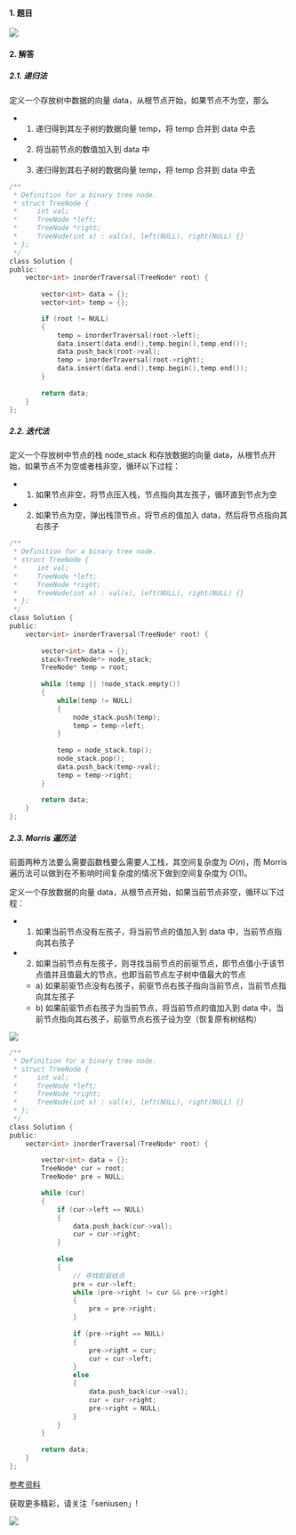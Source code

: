 #### 1. 题目

![](https://upload-images.jianshu.io/upload_images/11895466-9c3f21868f53c9d8.png?imageMogr2/auto-orient/strip%7CimageView2/2/w/1240)

#### 2. 解答

##### 2.1. 递归法

定义一个存放树中数据的向量 data，从根节点开始，如果节点不为空，那么
- 1. 递归得到其左子树的数据向量 temp，将 temp 合并到 data 中去
- 2. 将当前节点的数值加入到 data 中
- 3. 递归得到其右子树的数据向量 temp，将 temp 合并到 data 中去

```c
/**
 * Definition for a binary tree node.
 * struct TreeNode {
 *     int val;
 *     TreeNode *left;
 *     TreeNode *right;
 *     TreeNode(int x) : val(x), left(NULL), right(NULL) {}
 * };
 */
class Solution {
public:
    vector<int> inorderTraversal(TreeNode* root) {
        
        vector<int> data = {};
        vector<int> temp = {};

        if (root != NULL)
        {
            temp = inorderTraversal(root->left);
            data.insert(data.end(),temp.begin(),temp.end());
            data.push_back(root->val);
            temp = inorderTraversal(root->right);
            data.insert(data.end(),temp.begin(),temp.end());
        }
        
        return data;
    }
};
```

##### 2.2. 迭代法

定义一个存放树中节点的栈 node_stack 和存放数据的向量 data，从根节点开始，如果节点不为空或者栈非空，循环以下过程：
- 1. 如果节点非空，将节点压入栈，节点指向其左孩子，循环直到节点为空
- 2. 如果节点为空，弹出栈顶节点，将节点的值加入 data，然后将节点指向其右孩子

```c
/**
 * Definition for a binary tree node.
 * struct TreeNode {
 *     int val;
 *     TreeNode *left;
 *     TreeNode *right;
 *     TreeNode(int x) : val(x), left(NULL), right(NULL) {}
 * };
 */
class Solution {
public:
    vector<int> inorderTraversal(TreeNode* root) {
            
        vector<int> data = {};
        stack<TreeNode*> node_stack;
        TreeNode* temp = root;
        
        while (temp || !node_stack.empty())
        {
            while(temp != NULL)
            {
                node_stack.push(temp);
                temp = temp->left;
            }
            
            temp = node_stack.top();
            node_stack.pop();
            data.push_back(temp->val);
            temp = temp->right;
        }
        
        return data;
    }
};
```

##### 2.3. Morris 遍历法

前面两种方法要么需要函数栈要么需要人工栈，其空间复杂度为 $O(n)$，而 Morris 遍历法可以做到在不影响时间复杂度的情况下做到空间复杂度为 $O(1)$。

定义一个存放数据的向量 data，从根节点开始，如果当前节点非空，循环以下过程：
- 1. 如果当前节点没有左孩子，将当前节点的值加入到 data 中，当前节点指向其右孩子
- 2. 如果当前节点有左孩子，则寻找当前节点的前驱节点，即节点值小于该节点值并且值最大的节点，也即当前节点左子树中值最大的节点 
  - a) 如果前驱节点没有右孩子，前驱节点右孩子指向当前节点，当前节点指向其左孩子
  - b) 如果前驱节点右孩子为当前节点，将当前节点的值加入到 data 中，当前节点指向其右孩子，前驱节点右孩子设为空（恢复原有树结构）

![](https://upload-images.jianshu.io/upload_images/11895466-66be937c5dfa4531.jpg?imageMogr2/auto-orient/strip%7CimageView2/2/w/1240)

```c
/**
 * Definition for a binary tree node.
 * struct TreeNode {
 *     int val;
 *     TreeNode *left;
 *     TreeNode *right;
 *     TreeNode(int x) : val(x), left(NULL), right(NULL) {}
 * };
 */
class Solution {
public:
    vector<int> inorderTraversal(TreeNode* root) {
            
        vector<int> data = {};
        TreeNode* cur = root;
        TreeNode* pre = NULL;

        while (cur)
        {
            if (cur->left == NULL)
            {
                data.push_back(cur->val);
                cur = cur->right;
            }
            
            else
            {
                // 寻找前驱结点
                pre = cur->left;
                while (pre->right != cur && pre->right)
                {
                    pre = pre->right;
                }
                
                if (pre->right == NULL)
                {
                    pre->right = cur;
                    cur = cur->left;
                }
                else
                {
                    data.push_back(cur->val);
                    cur = cur->right;
                    pre->right = NULL;
                }
            }
        }
        
        return data;
    }
};
```

[参考资料](https://www.cnblogs.com/AnnieKim/archive/2013/06/15/MorrisTraversal.html)

获取更多精彩，请关注「seniusen」! 

![](https://upload-images.jianshu.io/upload_images/11895466-ee82f7655f20bfeb.jpg?imageMogr2/auto-orient/strip%7CimageView2/2/w/1240)
